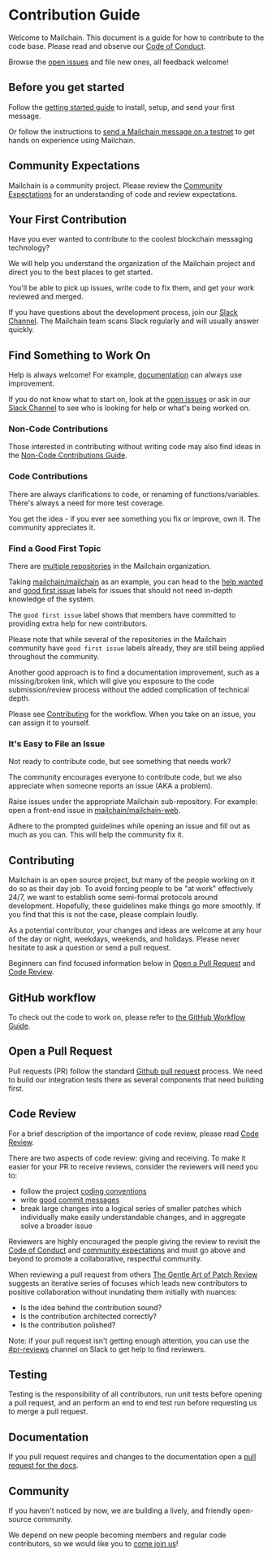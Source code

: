 # Contribution Guide

Welcome to Mailchain. This document is a guide for how to contribute to the code base. Please read and observe our [Code of Conduct][code_of_conduct].

Browse the [open issues][open_issues] and file new ones, all feedback welcome!

## Before you get started

Follow the [getting started guide][getting_started] to install, setup, and send your first message.

Or follow the instructions to [send a Mailchain message on a testnet][docs_mailchain_testnet] to get hands on experience using Mailchain.

## Community Expectations

Mailchain is a community project. Please review the [Community Expectations](expectations.md) for an understanding of code and review expectations.

## Your First Contribution

Have you ever wanted to contribute to the coolest blockchain messaging technology?

We will help you understand the organization of the Mailchain project and direct you to the best places to get started.

You'll be able to pick up issues, write code to fix them, and get your work reviewed and merged.

If you have questions about the development process, join our [Slack Channel][communication_slack].  The Mailchain team scans Slack regularly and will usually answer quickly.

## Find Something to Work On

Help is always welcome! For example, [documentation](https://docs.mailchain.xyz) can always use improvement.

If you do not know what to start on, look at the [open issues](https://github.com/mailchain/mailchain/issues) or ask in our [Slack Channel][communication_slack] to see who is looking for help or what's being worked on.

### Non-Code Contributions

Those interested in contributing without writing code may also find ideas in the [Non-Code Contributions Guide](non-code-contributions.md).

### Code Contributions

There are always clarifications to code, or renaming of functions/variables. There's always a need for more test coverage.

You get the idea - if you ever see something you fix or improve, own it. The community appreciates it.

### Find a Good First Topic

There are [multiple repositories](https://github.com/mailchain/) in the Mailchain organization.

Taking [mailchain/mailchain](https://github.com/mailchain/mailchain) as an example, you can head to the [help wanted](https://github.com/mailchain/mailchain/issues?utf8=%E2%9C%93&q=is%3Aissue+is%3Aopen+label%3A%22help+wanted%22) and [good first issue](https://github.com/mailchain/mailchain/issues?q=is%3Aissue+is%3Aopen+label%3A%22good+first+issue%22) labels for issues that should not need in-depth knowledge of the system.

The `good first issue` label shows that members have committed to providing extra help for new contributors.

Please note that while several of the repositories in the Mailchain community have `good first issue` labels already, they are still being applied throughout the community.

Another good approach is to find a documentation improvement, such as a missing/broken link, which will give you exposure to the code submission/review process without the added complication of technical depth.

Please see [Contributing](#contributing) for the workflow. When you take on an issue, you can assign it to yourself.

### It's Easy to File an Issue

Not ready to contribute code, but see something that needs work?

The community encourages everyone to contribute code, but we also appreciate when someone reports an issue (AKA a problem).

Raise issues under the appropriate Mailchain sub-repository. For example: open a front-end issue in [mailchain/mailchain-web](https://github.com/mailchain/mailchain-web).

Adhere to the prompted guidelines while opening an issue and fill out as much as you can. This will help the community fix it.

## Contributing

Mailchain is an open source project, but many of the people working on it do so as their day job. To avoid forcing people to be "at work" effectively 24/7, we want to establish some semi-formal protocols around development. Hopefully, these guidelines make things go more smoothly. If you find that this is not the case, please complain loudly.

As a potential contributor, your changes and ideas are welcome at any hour of the day or night, weekdays, weekends, and holidays. Please never hesitate to ask a question or send a pull request.

Beginners can find focused information below in [Open a Pull Request](#open-a-pull-request) and [Code Review](#code-review).

## GitHub workflow

To check out the code to work on, please refer to [the GitHub Workflow Guide](./github-workflow.md).

## Open a Pull Request

Pull requests (PR) follow the standard [Github pull request](https://help.github.com/articles/about-pull-requests/) process. We need to build our integration tests there as several components that need building first.

## Code Review

For a brief description of the importance of code review, please read [Code Review](/contributions/expectations.md#code-review).  

There are two aspects of code review: giving and receiving.
To make it easier for your PR to receive reviews, consider the reviewers will need you to:

- follow the project [coding conventions](./coding-conventions.md)
- write [good commit messages](https://chris.beams.io/posts/git-commit/)
- break large changes into a logical series of smaller patches which individually make easily understandable changes, and in aggregate solve a broader issue

Reviewers are highly encouraged the people giving the review to revisit the [Code of Conduct](/code-of-conduct.md) and [community expectations](./expectations.md) and must go above and beyond to promote a collaborative, respectful community.

When reviewing a pull request from others [The Gentle Art of Patch Review](http://sage.thesharps.us/2014/09/01/the-gentle-art-of-patch-review/) suggests an iterative series of focuses which leads new contributors to positive collaboration without inundating them initially with nuances:

- Is the idea behind the contribution sound?
- Is the contribution architected correctly?
- Is the contribution polished?

Note: if your pull request isn't getting enough attention, you can use the [#pr-reviews](https://mailchain.slack.com/messages/pr-reviews) channel on Slack to get help to find reviewers.

## Testing

Testing is the responsibility of all contributors, run unit tests before opening a pull request, and an perform an end to end test run before requesting us to merge a pull request.

## Documentation

If you pull request requires and changes to the documentation open a [pull request for the docs](https://github.com/mailchain/docs.mailchain.xyz/).

## Community

If you haven't noticed by now, we are building a lively, and friendly open-source community.

We depend on new people becoming members and regular code contributors, so we would like you to [come join us][communication_slack]!

[code_of_conduct]: </code-of-conduct.md>
[communication_slack]: </communication#slack>
[docs_mailchain_testnet]: <https://docs.mailchain.xyz/development/sending-testnet-messages>
[getting_started]: <https://docs.mailchain.xyz/getting-started>
[open_issues]: <https://github.com/mailchain/mailchain/issues>
